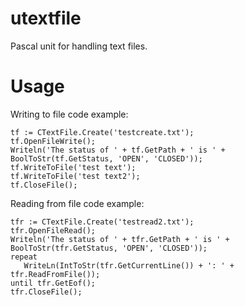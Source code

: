 # utextfile
Pascal unit for handling text files.

# Usage

Writing to file code example:
```
tf := CTextFile.Create('testcreate.txt');
tf.OpenFileWrite();
Writeln('The status of ' + tf.GetPath + ' is ' + BoolToStr(tf.GetStatus, 'OPEN', 'CLOSED'));
tf.WriteToFile('test text');
tf.WriteToFile('test text2');
tf.CloseFile();
```

Reading from file code example:
```
tfr := CTextFile.Create('testread2.txt');
tfr.OpenFileRead();
Writeln('The status of ' + tfr.GetPath + ' is ' + BoolToStr(tfr.GetStatus, 'OPEN', 'CLOSED'));
repeat
   WriteLn(IntToStr(tfr.GetCurrentLine()) + ': ' + tfr.ReadFromFile());
until tfr.GetEof();
tfr.CloseFile();          
```
